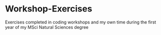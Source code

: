# Workshop-Exercises
Exercises completed in coding workshops and my own time during the first year of my MSci Natural Sciences degree
